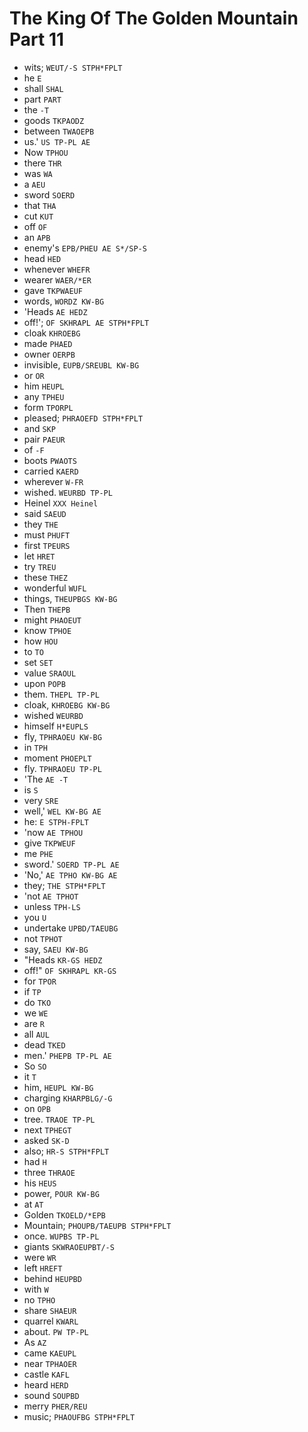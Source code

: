 # The King Of The Golden Mountain Part 11

* wits; `WEUT/-S STPH*FPLT`
* he `E`
* shall `SHAL`
* part `PART`
* the `-T`
* goods `TKPAODZ`
* between `TWAOEPB`
* us.' `US TP-PL AE`
* Now `TPHOU`
* there `THR`
* was `WA`
* a `AEU`
* sword `SOERD`
* that `THA`
* cut `KUT`
* off `OF`
* an `APB`
* enemy's `EPB/PHEU AE S*/SP-S`
* head `HED`
* whenever `WHEFR`
* wearer `WAER/*ER`
* gave `TKPWAEUF`
* words, `WORDZ KW-BG`
* 'Heads `AE HEDZ`
* off!'; `OF SKHRAPL AE STPH*FPLT`
* cloak `KHROEBG`
* made `PHAED`
* owner `OERPB`
* invisible, `EUPB/SREUBL KW-BG`
* or `OR`
* him `HEUPL`
* any `TPHEU`
* form `TPORPL`
* pleased; `PHRAOEFD STPH*FPLT`
* and `SKP`
* pair `PAEUR`
* of `-F`
* boots `PWAOTS`
* carried `KAERD`
* wherever `W-FR`
* wished. `WEURBD TP-PL`
* Heinel `XXX Heinel`
* said `SAEUD`
* they `THE`
* must `PHUFT`
* first `TPEURS`
* let `HRET`
* try `TREU`
* these `THEZ`
* wonderful `WUFL`
* things, `THEUPBGS KW-BG`
* Then `THEPB`
* might `PHAOEUT`
* know `TPHOE`
* how `HOU`
* to `TO`
* set `SET`
* value `SRAOUL`
* upon `POPB`
* them. `THEPL TP-PL`
* cloak, `KHROEBG KW-BG`
* wished `WEURBD`
* himself `H*EUPLS`
* fly, `TPHRAOEU KW-BG`
* in `TPH`
* moment `PHOEPLT`
* fly. `TPHRAOEU TP-PL`
* 'The `AE -T`
* is `S`
* very `SRE`
* well,' `WEL KW-BG AE`
* he: `E STPH-FPLT`
* 'now `AE TPHOU`
* give `TKPWEUF`
* me `PHE`
* sword.' `SOERD TP-PL AE`
* 'No,' `AE TPHO KW-BG AE`
* they; `THE STPH*FPLT`
* 'not `AE TPHOT`
* unless `TPH-LS`
* you `U`
* undertake `UPBD/TAEUBG`
* not `TPHOT`
* say, `SAEU KW-BG`
* "Heads `KR-GS HEDZ`
* off!" `OF SKHRAPL KR-GS`
* for `TPOR`
* if `TP`
* do `TKO`
* we `WE`
* are `R`
* all `AUL`
* dead `TKED`
* men.' `PHEPB TP-PL AE`
* So `SO`
* it `T`
* him, `HEUPL KW-BG`
* charging `KHARPBLG/-G`
* on `OPB`
* tree. `TRAOE TP-PL`
* next `TPHEGT`
* asked `SK-D`
* also; `HR-S STPH*FPLT`
* had `H`
* three `THRAOE`
* his `HEUS`
* power, `POUR KW-BG`
* at `AT`
* Golden `TKOELD/*EPB`
* Mountain; `PHOUPB/TAEUPB STPH*FPLT`
* once. `WUPBS TP-PL`
* giants `SKWRAOEUPBT/-S`
* were `WR`
* left `HREFT`
* behind `HEUPBD`
* with `W`
* no `TPHO`
* share `SHAEUR`
* quarrel `KWARL`
* about. `PW TP-PL`
* As `AZ`
* came `KAEUPL`
* near `TPHAOER`
* castle `KAFL`
* heard `HERD`
* sound `SOUPBD`
* merry `PHER/REU`
* music; `PHAOUFBG STPH*FPLT`
